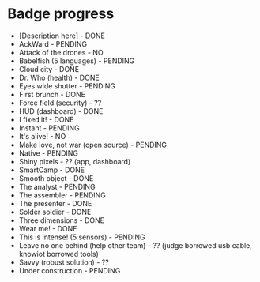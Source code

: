 # Badge progress

- [Description here] - DONE
- AckWard - PENDING
- Attack of the drones - NO
- Babelfish (5 languages) - PENDING
- Cloud city - DONE
- Dr. Who (health) - DONE
- Eyes wide shutter - PENDING
- First brunch - DONE
- Force field (security) - ??
- HUD (dashboard) - DONE
- I fixed it! - DONE
- Instant - PENDING
- It's alive! - NO
- Make love, not war (open source) - PENDING
- Native - PENDING
- Shiny pixels - ?? (app, dashboard)
- SmartCamp - DONE
- Smooth object - DONE
- The analyst - PENDING
- The assembler - PENDING
- The presenter - DONE
- Solder soldier - DONE
- Three dimensions - DONE
- Wear me! - DONE
- This is intense! (5 sensors) - PENDING
- Leave no one behind (help other team) - ?? (judge borrowed usb cable, knowiot borrowed tools)
- Savvy (robust solution) - ??
- Under construction - PENDING